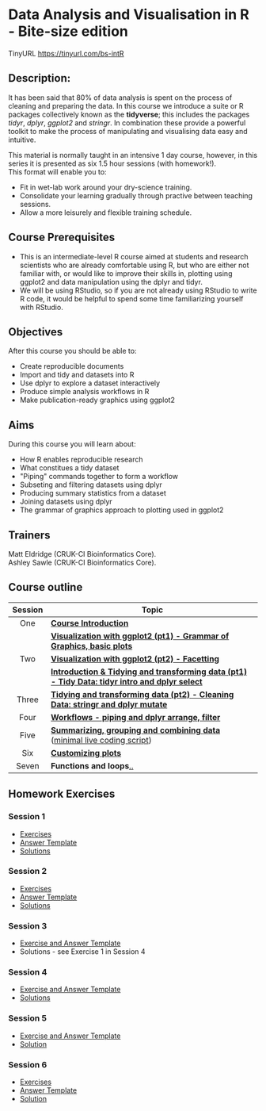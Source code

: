 # Data Analysis and Visualisation in R - Bite-size edition

TinyURL https://tinyurl.com/bs-intR

## Description: 

It has been said that 80% of data analysis is spent on the process of cleaning
and preparing the data. In this course we introduce a suite or R packages
collectively known as the **tidyverse**; this includes the packages *tidyr*,
*dplyr*, *ggplot2* and *stringr*. In combination these provide a powerful
toolkit to make the process of manipulating and visualising data easy and
intuitive.  

This material is normally taught in an intensive 1 day course, however, in this
series it is presented as six 1.5 hour sessions (with homework!).  
This format will enable you to:   

* Fit in wet-lab work around your dry-science training.   
* Consolidate your learning gradually through practive between teaching
  sessions.  
* Allow a more leisurely and flexible training schedule.  

## Course Prerequisites


* This is an intermediate-level R course aimed at students and research
  scientists who are already comfortable using R, but who are either not
  familiar with, or would like to improve their skills in, plotting using
  ggplot2 and data manipulation using the dplyr and tidyr.
* We will be using RStudio, so if you are not already using RStudio to write R
  code, it would be helpful to spend some time familiarizing yourself with
  RStudio. 

## Objectives

After this course you should be able to:

* Create reproducible documents
* Import and tidy and datasets into R
* Use dplyr to explore a dataset interactively
* Produce simple analysis workflows in R
* Make publication-ready graphics using ggplot2

## Aims

During this course you will learn about:

* How R enables reproducible research
* What constitues a tidy dataset
* "Piping" commands together to form a workflow
* Subseting and filtering datasets using dplyr
* Producing summary statistics from a dataset
* Joining datasets using dplyr
* The grammar of graphics approach to plotting used in ggplot2


## Trainers
Matt Eldridge (CRUK-CI Bioinformatics Core).   
Ashley Sawle  (CRUK-CI Bioinformatics Core).   

## Course outline

|Session  | Topic|
|:-------:|---------------------------|
|One      | [**Course Introduction**](1.introduction.html)|
|         | [**Visualization with ggplot2 (pt1) - Grammar of Graphics, basic plots**](2.ggplot2-live-coding-script.html)|
|Two      | [**Visualization with ggplot2 (pt2) - Facetting**](2.ggplot2-live-coding-script.html)|
|         | [**Introduction & Tidying and transforming data (pt1) - Tidy Data: tidyr intro and dplyr select**](3.dplyr-intro-live-coding-script.html)|
|Three    | [**Tidying and transforming data (pt2) - Cleaning Data: stringr and dplyr mutate**](3.dplyr-intro-live-coding-script.html)|
|Four     | [**Workflows - piping and dplyr arrange, filter**](4.workflows-live-coding-script.html)|
|Five     | [**Summarizing, grouping and combining data**](5.summarise-and-combine-live-coding-script.html) ([minimal live coding script](5.summarise-and-combine-minimal-script.html))|
|Six      | [**Customizing plots**](2.ggplot2-live-coding-script.html)|
|Seven    | **Functions and loops**[.](6.functions-and-loops-live-coding-script.html)[.](6.functions-and-loops-minimal-script.html)|

## Homework Exercises

### Session 1
- [Exercises](session1-exercises-with-images.html)
- [Answer Template](session1-exercises-template.Rmd)
- [Solutions](session1-exercises-with-solutions.html)  

### Session 2  
- [Exercises](session2-exercises-with-images.html)
- [Answer Template](session2-exercises-template.Rmd)
- [Solutions](session2-exercises-with-solutions.html)  

### Session 3  
- [Exercise and Answer Template](session3-exercises-template.Rmd)
- Solutions - see Exercise 1 in Session 4

### Session 4  
- [Exercise and Answer Template](session4-exercises-template.Rmd)
- [Solutions](session4-exercises-with-solutions.html)  

### Session 5  
- [Exercise and Answer Template](session5-exercises-template.Rmd)
- [Solution](session5-exercises-solution.html)  

### Session 6
- [Exercises](session6-exercises-with-images.html)
- [Answer Template](session6-exercises-template.Rmd)
- [Solution](session6-exercises-with-solutions.html)  
